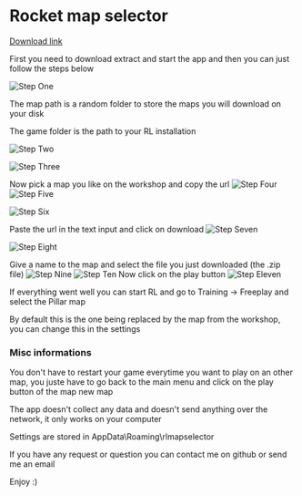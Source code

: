 # Rocket map selector

[Download link](dist-files/rocket-maps-dist.7z)

First you need to download extract and start the app and then you can just follow the steps below

![Step One](captures/1.PNG)

The map path is a random folder to store the maps you will download on your disk

The game folder is the path to your RL installation

![Step Two](captures/2.PNG)

![Step Three](captures/workshop/7.PNG)

Now pick a map you like on the workshop and copy the url
![Step Four](captures/workshop/8.PNG)
![Step Five](captures/workshop/9.PNG)

![Step Six](captures/workshop/10.PNG)

Paste the url in the text input and click on download
![Step Seven](captures/workshop/11.PNG)

![Step Eight](captures/3.PNG)

Give a name to the map and select the file you just downloaded (the .zip file)
![Step Nine](captures/4.PNG)
![Step Ten](captures/5.PNG)
Now click on the play button
![Step Eleven](captures/6.PNG)

If everything went well you can start RL and go to
Training -> Freeplay and select the Pillar map

By default this is the one being replaced by the map from the workshop, you can change this in the settings

### Misc informations

You don't have to restart your game everytime you want to play on an other map, you juste have to go back to the main menu and click on the play button of the map new map

The app doesn't collect any data and doesn't send anything over the network, it only works on your computer

Settings are stored in AppData\Roaming\rlmapselector

If you have any request or question you can contact me on github or send me an email

Enjoy :)
